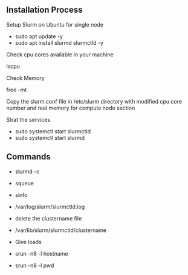 ## Installation Process
Setup Slurm on Ubuntu for single node

- sudo apt update -y
- sudo apt install slurmd slurmctld -y


Check cpu cores available in your machine 

lscpu

Check  Memory

free -mt

Copy the slurm.conf file in /etc/slurm directory with modified cpu core number and real memory for compute node section

Strat the services

- sudo systemctl start slurmctld
- sudo systemctl start slurmd

## Commands
- slurmd -c
- squeue
- sinfo
- /var/log/slurm/slurmctld.log
- delete the clustername file
- /var/lib/slurm/slurmctld/clustername

- Give loads 
- srun -n8 -l hostname
- srun -n8 -l pwd
